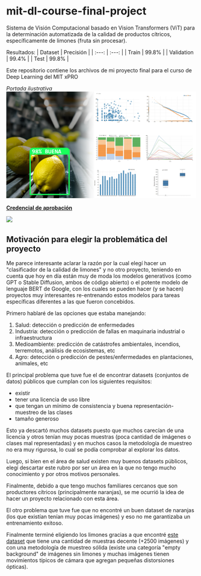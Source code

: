 # mit-dl-course-final-project
Sistema de Visión Computacional basado en Vision Transformers (ViT) para la determinación automatizada de la calidad de productos cítricos, específicamente de limones (fruta sin procesar).

Resultados:
| Dataset |  Precisión |
| :---: | :---: |
| Train | 99.8% |
| Validation | 99.4% |
| Test | 99.8% |

Este repositorio contiene los archivos de mi proyecto final para el curso de Deep Learning del MIT xPRO

*Portada ilustrativa*
<img src="https://raw.githubusercontent.com/Rafdal/mit-dl-course-final-project/main/portada_tp_mit_dl.png"/>

[**Credencial de aprobación**](https://www.credential.net/18569b64-fe36-4dc3-b9ec-ae000d74826a#gs.r8cb44)

<img src="https://api.accredible.com/v1/frontend/credential_website_embed_image/certificate/67716077"/>

## Motivación para elegir la problemática del proyecto
Me parece interesante aclarar la razón por la cual elegí hacer un "clasificador de la calidad de limones" y no otro proyecto, teniendo en cuenta que hoy en día están muy de moda los modelos generativos (como GPT o Stable Diffusion, ambos de código abierto) o el potente modelo de lenguaje BERT de Google, con los cuales se pueden hacer (y se hacen) proyectos muy interesantes re-entrenando estos modelos para tareas específicas diferentes a las que fueron concebidos.

Primero hablaré de las opciones que estaba manejando:
1. Salud: detección o predicción de enfermedades
2. Industria: detección o predicción de fallas en maquinaria industrial o infraestructura
3. Medioambiente: predicción de catástrofes ambientales, incendios, terremotos, análisis de ecosistemas, etc
4. Agro: detección o predicción de pestes/enfermedades en plantaciones, animales, etc

El principal problema que tuve fue el de encontrar datasets (conjuntos de datos) públicos que cumplan con los siguientes requisitos:
* existir
* tener una licencia de uso libre
* que tengan un mínimo de consistencia y buena representación-muestreo de las clases
* tamaño generoso

Esto ya descartó muchos datasets puesto que muchos carecían de una licencia y otros tenían muy pocas muestras (poca cantidad de imágenes o clases mal representadas) y en muchos casos la metodología de muestreo no era muy rigurosa, lo cual se podía comprobar al explorar los datos.

Luego, si bien en el área de salud existen muy buenos datasets públicos, elegí descartar este rubro por ser un área en la que no tengo mucho conocimiento y por otros motivos personales.

Finalmente, debido a que tengo muchos familiares cercanos que son productores cítricos (principalmente naranjas), se me ocurrió la idea de hacer un proyecto relacionado con esta área.

El otro problema que tuve fue que no encontré un buen dataset de naranjas (los que existían tenían muy pocas imágenes) y eso no me garantizaba un entrenamiento exitoso.

Finalmente terminé eligiendo los limones gracias a que encontré [este dataset](https://github.com/robotduinom/lemon_dataset) que tiene una cantidad de muestras decente (+2500 imágenes) y con una metodología de muestreo sólida (existe una categoría "empty background" de imágenes sin limones y muchas imágenes tienen movimientos típicos de cámara que agregan pequeñas distorsiones ópticas).

